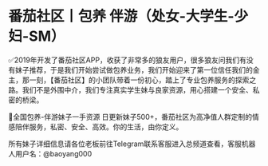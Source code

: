# 番茄社区丨包养 伴游（处女-大学生-少妇-SM）

✅2019年开发了番茄社区APP，收获了非常多的狼友用户，很多狼友问我们有没有妹子推荐，于是我们开始尝试做包养业务，我们开始迎来了第一位信任我们的金主，那一刻，【番茄社区】的小团队带着一份初心，踏上了专业包养服务的探索之路。我们不是外围中介，我们专注真实学生妹与良家资源，用心搭建一个安全、私密的桥梁。

🤣全国包养-伴游妹子一手资源 日更新妹子500+，番茄社区为高净值人群定制的情感陪伴服务，私密、安全、高效。你的生活，由你定义。

所有妹子详细信息请各位老板前往Telegram联系客服进入总频道查看，客服机器人用户名：@baoyang000
